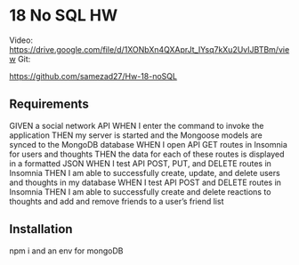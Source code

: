 # 18 No SQL HW

Video: https://drive.google.com/file/d/1XONbXn4QXAprJt_IYsq7kXu2UvIJBTBm/view
Git:

https://github.com/samezad27/Hw-18-noSQL

## Requirements

GIVEN a social network API
WHEN I enter the command to invoke the application
THEN my server is started and the Mongoose models are synced to the MongoDB database
WHEN I open API GET routes in Insomnia for users and thoughts
THEN the data for each of these routes is displayed in a formatted JSON
WHEN I test API POST, PUT, and DELETE routes in Insomnia
THEN I am able to successfully create, update, and delete users and thoughts in my database
WHEN I test API POST and DELETE routes in Insomnia
THEN I am able to successfully create and delete reactions to thoughts and add and remove friends to a user’s friend list

## Installation

npm i and an env for mongoDB
